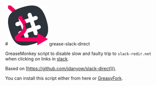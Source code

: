 #![logo](assets/icon128.png) grease-slack-direct



GreaseMonkey script to disable slow and faulty trip to `slack-redir.net` when clicking on links in [slack](https://slack.com/).

Based on [https://github.com/jdanyow/slack-direct]().

You can install this script either from here or [GreasyFork](https://greasyfork.org/en/scripts/14899-slack-direct).
